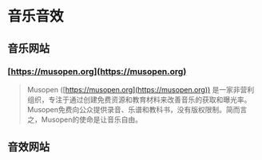 # 音乐音效

## 音乐网站

### [https://musopen.org](https://musopen.org)

> Musopen ([https://musopen.org](https://musopen.org)) 是一家非营利组织，专注于通过创建免费资源和教育材料来改善音乐的获取和曝光率。
> Musopen免费向公众提供录音、乐谱和教科书，没有版权限制。简而言之，Musopen的使命是让音乐自由。

## 音效网站